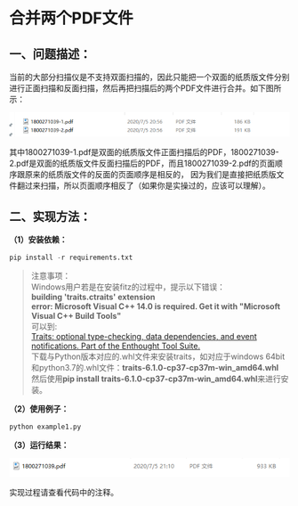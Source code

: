 # 合并两个PDF文件
## 一、问题描述：
当前的大部分扫描仪是不支持双面扫描的，因此只能把一个双面的纸质版文件分别进行正面扫描和反面扫描，然后再把扫描后的两个PDF文件进行合并。如下图所示：  

![image_1](https://github.com/MaoningGuan/pdf-merging/blob/master/test1/example1.png)  

其中1800271039-1.pdf是双面的纸质版文件正面扫描后的PDF，1800271039-2.pdf是双面的纸质版文件反面扫描后的PDF，而且1800271039-2.pdf的页面顺序跟原来的纸质版文件的反面的页面顺序是相反的，
因为我们是直接把纸质版文件翻过来扫描，所以页面顺序相反了（如果你是实操过的，应该可以理解）。

## 二、实现方法：
**（1）安装依赖：**
```python
pip install -r requirements.txt
```
> 注意事项：  
Windows用户若是在安装fitz的过程中，提示以下错误：  
**building 'traits.ctraits' extension  
error: Microsoft Visual C++ 14.0 is required. Get it with "Microsoft Visual C++ Build Tools"**  
可以到:  
[Traits: optional type-checking, data dependencies, and event notifications.
Part of the Enthought Tool Suite.](https://www.lfd.uci.edu/~gohlke/pythonlibs/#traits)  
下载与Python版本对应的.whl文件来安装traits，如对应于windows 64bit和python3.7的.whl文件：**traits‑6.1.0‑cp37‑cp37m‑win_amd64.whl**  
然后使用**pip install traits‑6.1.0‑cp37‑cp37m‑win_amd64.whl**来进行安装。

**（2）使用例子：**
```python
python example1.py
```
**（3）运行结果：**

![image_1](https://github.com/MaoningGuan/pdf-merging/blob/master/test2/example1.png)  

实现过程请查看代码中的注释。
